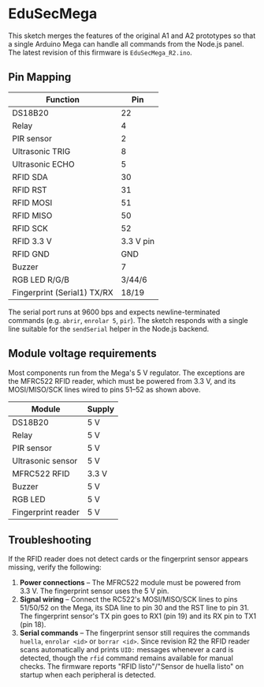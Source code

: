 # EduSecMega

This sketch merges the features of the original A1 and A2 prototypes so that a
single Arduino Mega can handle all commands from the Node.js panel.
The latest revision of this firmware is `EduSecMega_R2.ino`.

## Pin Mapping

| Function                            | Pin |
|-------------------------------------|-----|
| DS18B20                             | 22  |
| Relay                               | 4   |
| PIR sensor                          | 2   |
| Ultrasonic TRIG                     | 8   |
| Ultrasonic ECHO                     | 5   |
| RFID SDA                            | 30  |
| RFID RST                            | 31  |
| RFID MOSI                           | 51  |
| RFID MISO                           | 50  |
| RFID SCK                            | 52  |
| RFID 3.3 V                          | 3.3 V pin |
| RFID GND                            | GND |
| Buzzer                              | 7   |
| RGB LED R/G/B                       | 3/44/6 |
| Fingerprint (Serial1) TX/RX         | 18/19 |

The serial port runs at 9600 bps and expects newline-terminated commands
(e.g. `abrir`, `enrolar 5`, `pir`). The sketch responds with a single line
suitable for the `sendSerial` helper in the Node.js backend.

## Module voltage requirements

Most components run from the Mega's 5 V regulator. The exceptions are the
MFRC522 RFID reader, which must be powered from 3.3 V, and its MOSI/MISO/SCK
lines wired to pins 51–52 as shown above.

| Module                  | Supply |
|-------------------------|--------|
| DS18B20                 | 5 V |
| Relay                   | 5 V |
| PIR sensor              | 5 V |
| Ultrasonic sensor       | 5 V |
| MFRC522 RFID            | 3.3 V |
| Buzzer                  | 5 V |
| RGB LED                 | 5 V |
| Fingerprint reader      | 5 V |

## Troubleshooting

If the RFID reader does not detect cards or the fingerprint sensor appears
missing, verify the following:

1. **Power connections** – The MFRC522 module must be powered from 3.3 V. The
   fingerprint sensor uses the 5 V pin.
2. **Signal wiring** – Connect the RC522's MOSI/MISO/SCK lines to pins
   51/50/52 on the Mega, its SDA line to pin 30 and the RST line to pin 31.
   The fingerprint sensor's TX pin goes to RX1 (pin 19) and its RX pin to
   TX1 (pin 18).
3. **Serial commands** – The fingerprint sensor still requires the commands
   `huella`, `enrolar <id>` or `borrar <id>`.
   Since revision R2 the RFID reader scans automatically and prints
   `UID:` messages whenever a card is detected, though the `rfid` command
   remains available for manual checks. The firmware reports
   "RFID listo"/"Sensor de huella listo" on startup when each peripheral is
   detected.

